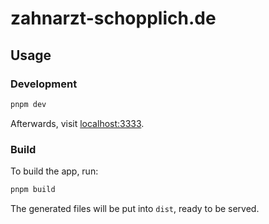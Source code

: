 # zahnarzt-schopplich.de

## Usage

### Development

```bash
pnpm dev
```

Afterwards, visit [localhost:3333](http://localhost:3333).

### Build

To build the app, run:

```bash
pnpm build
```

The generated files will be put into `dist`, ready to be served.

